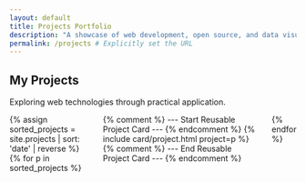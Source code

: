 ```yaml
---
layout: default
title: Projects Portfolio
description: "A showcase of web development, open source, and data visualization projects by Swarnil."
permalink: /projects # Explicitly set the URL
---
```

<section class="section project-listing-page">
  <div class="container">
    <div class="project-listing-header has-text-centered mb-6">
      <h1 class="title is-size-1 has-text-weight-bold">My Projects</h1>
      <p class="subtitle is-size-5 has-text-grey">
        Exploring web technologies through practical application.
      </p>
    </div>
    <div class="columns is-multiline is-variable is-4-tablet is-5-desktop project-grid">
      {% assign sorted_projects = site.projects | sort: 'date' | reverse %}
      {% for p in sorted_projects %}
      <div class="column is-6-tablet is-4-desktop project-column">
        {% comment %} --- Start Reusable Project Card --- {% endcomment %}
        {% include card/project.html project=p %}
        {% comment %} --- End Reusable Project Card --- {% endcomment %}
      </div>
      {% endfor %}
    </div>
  </div>
</section>